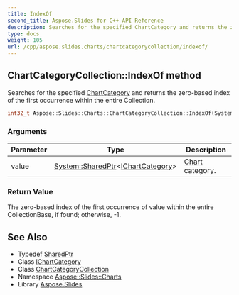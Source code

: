 ```yaml
---
title: IndexOf
second_title: Aspose.Slides for C++ API Reference
description: Searches for the specified ChartCategory and returns the zero-based index of the first occurrence within the entire Collection.
type: docs
weight: 105
url: /cpp/aspose.slides.charts/chartcategorycollection/indexof/
---
```

## ChartCategoryCollection::IndexOf method


Searches for the specified [ChartCategory](../../chartcategory/) and returns the zero-based index of the first occurrence within the entire Collection.

```cpp
int32_t Aspose::Slides::Charts::ChartCategoryCollection::IndexOf(System::SharedPtr<IChartCategory> value) override
```


### Arguments

| Parameter | Type | Description |
| --- | --- | --- |
| value | [System::SharedPtr](../../../system/sharedptr/)\<[IChartCategory](../../ichartcategory/)\> | [Chart](../../chart/) category. |

### Return Value

The zero-based index of the first occurrence of value within the entire CollectionBase, if found; otherwise, -1.

## See Also

* Typedef [SharedPtr](../../../system/sharedptr/)
* Class [IChartCategory](../../ichartcategory/)
* Class [ChartCategoryCollection](../)
* Namespace [Aspose::Slides::Charts](../../)
* Library [Aspose.Slides](../../../)
